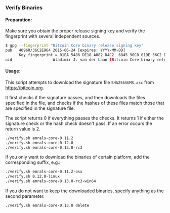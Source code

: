 ### Verify Binaries

#### Preparation:

Make sure you obtain the proper release signing key and verify the fingerprint with several independent sources.

```sh
$ gpg --fingerprint "Bitcoin Core binary release signing key"
pub   4096R/36C2E964 2015-06-24 [expires: YYYY-MM-DD]
      Key fingerprint = 01EA 5486 DE18 A882 D4C2  6845 90C8 019E 36C2 E964
uid                  Wladimir J. van der Laan (Bitcoin Core binary release signing key) <laanwj@gmail.com>
```

#### Usage:

This script attempts to download the signature file `SHA256SUMS.asc` from https://bitcoin.org.

It first checks if the signature passes, and then downloads the files specified in the file, and checks if the hashes of these files match those that are specified in the signature file.

The script returns 0 if everything passes the checks. It returns 1 if either the signature check or the hash check doesn't pass. If an error occurs the return value is 2.


```sh
./verify.sh emrals-core-0.11.2
./verify.sh emrals-core-0.12.0
./verify.sh emrals-core-0.13.0-rc3
```

If you only want to download the binaries of certain platform, add the corresponding suffix, e.g.:

```sh
./verify.sh emrals-core-0.11.2-osx
./verify.sh 0.12.0-linux
./verify.sh emrals-core-0.13.0-rc3-win64
```

If you do not want to keep the downloaded binaries, specify anything as the second parameter.

```sh
./verify.sh emrals-core-0.13.0 delete
```
